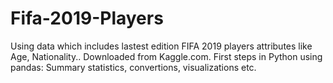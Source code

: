 # Fifa-2019-Players
Using data which  includes lastest edition FIFA 2019 players attributes like Age, Nationality..
Downloaded from Kaggle.com.
First steps in Python using pandas: Summary statistics, convertions, visualizations etc.
